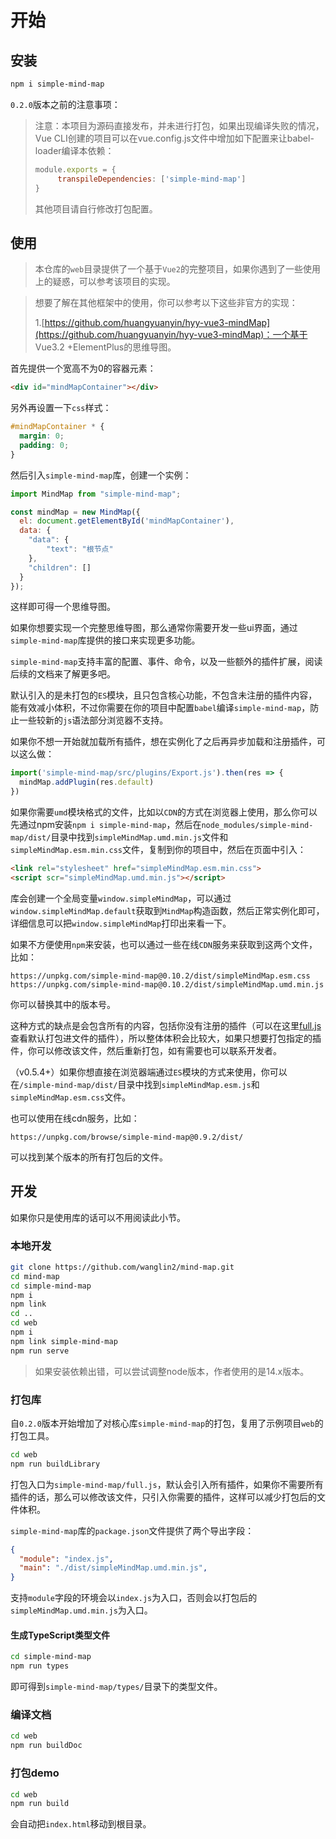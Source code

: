 # 开始

## 安装

```bash
npm i simple-mind-map
```

`0.2.0`版本之前的注意事项：

> 注意：本项目为源码直接发布，并未进行打包，如果出现编译失败的情况，Vue CLI创建的项目可以在vue.config.js文件中增加如下配置来让babel-loader编译本依赖：
> 
> ```js
> module.exports = {
>      transpileDependencies: ['simple-mind-map']
> }
> ```
> 
> 其他项目请自行修改打包配置。

## 使用

> 本仓库的`web`目录提供了一个基于`Vue2`的完整项目，如果你遇到了一些使用上的疑惑，可以参考该项目的实现。

> 想要了解在其他框架中的使用，你可以参考以下这些非官方的实现：
>
> 1.[https://github.com/huangyuanyin/hyy-vue3-mindMap](https://github.com/huangyuanyin/hyy-vue3-mindMap)：一个基于 Vue3.2 +ElementPlus的思维导图。

首先提供一个宽高不为0的容器元素：

```html
<div id="mindMapContainer"></div>
```

另外再设置一下`css`样式：

```css
#mindMapContainer * {
  margin: 0;
  padding: 0;
}
```

然后引入`simple-mind-map`库，创建一个实例：

```js
import MindMap from "simple-mind-map";

const mindMap = new MindMap({
  el: document.getElementById('mindMapContainer'),
  data: {
    "data": {
        "text": "根节点"
    },
    "children": []
  }
});
```

这样即可得一个思维导图。

如果你想要实现一个完整思维导图，那么通常你需要开发一些ui界面，通过`simple-mind-map`库提供的接口来实现更多功能。

`simple-mind-map`支持丰富的配置、事件、命令，以及一些额外的插件扩展，阅读后续的文档来了解更多吧。

默认引入的是未打包的`ES`模块，且只包含核心功能，不包含未注册的插件内容，能有效减小体积，不过你需要在你的项目中配置`babel`编译`simple-mind-map`，防止一些较新的`js`语法部分浏览器不支持。

如果你不想一开始就加载所有插件，想在实例化了之后再异步加载和注册插件，可以这么做：

```js
import('simple-mind-map/src/plugins/Export.js').then(res => {
  mindMap.addPlugin(res.default)
})
```

如果你需要`umd`模块格式的文件，比如以`CDN`的方式在浏览器上使用，那么你可以先通过npm安装`npm i simple-mind-map`，然后在`node_modules/simple-mind-map/dist/`目录中找到`simpleMindMap.umd.min.js`文件和`simpleMindMap.esm.min.css`文件，复制到你的项目中，然后在页面中引入：

```html
<link rel="stylesheet" href="simpleMindMap.esm.min.css">
<script scr="simpleMindMap.umd.min.js"></script>
```

库会创建一个全局变量`window.simpleMindMap`，可以通过`window.simpleMindMap.default`获取到`MindMap`构造函数，然后正常实例化即可，详细信息可以把`window.simpleMindMap`打印出来看一下。

如果不方便使用`npm`来安装，也可以通过一些在线`CDN`服务来获取到这两个文件，比如：

```
https://unpkg.com/simple-mind-map@0.10.2/dist/simpleMindMap.esm.css
https://unpkg.com/simple-mind-map@0.10.2/dist/simpleMindMap.umd.min.js
```

你可以替换其中的版本号。

这种方式的缺点是会包含所有的内容，包括你没有注册的插件（可以在这里[full.js](https://github.com/wanglin2/mind-map/blob/main/simple-mind-map/full.js#L36)查看默认打包进文件的插件），所以整体体积会比较大，如果只想要打包指定的插件，你可以修改该文件，然后重新打包，如有需要也可以联系开发者。

（v0.5.4+）如果你想直接在浏览器端通过`ES`模块的方式来使用，你可以在`/simple-mind-map/dist/`目录中找到`simpleMindMap.esm.js`和`simpleMindMap.esm.css`文件。

也可以使用在线cdn服务，比如：

```
https://unpkg.com/browse/simple-mind-map@0.9.2/dist/
```

可以找到某个版本的所有打包后的文件。

## 开发

如果你只是使用库的话可以不用阅读此小节。

### 本地开发

```bash
git clone https://github.com/wanglin2/mind-map.git
cd mind-map
cd simple-mind-map
npm i
npm link
cd ..
cd web
npm i
npm link simple-mind-map
npm run serve
```

> 如果安装依赖出错，可以尝试调整node版本，作者使用的是14.x版本。

### 打包库

自`0.2.0`版本开始增加了对核心库`simple-mind-map`的打包，复用了示例项目`web`的打包工具。

```bash
cd web
npm run buildLibrary
```

打包入口为`simple-mind-map/full.js`，默认会引入所有插件，如果你不需要所有插件的话，那么可以修改该文件，只引入你需要的插件，这样可以减少打包后的文件体积。

`simple-mind-map`库的`package.json`文件提供了两个导出字段：

```json
{
  "module": "index.js",
  "main": "./dist/simpleMindMap.umd.min.js",
}
```

支持`module`字段的环境会以`index.js`为入口，否则会以打包后的`simpleMindMap.umd.min.js`为入口。

#### 生成TypeScript类型文件

```bash
cd simple-mind-map
npm run types
```

即可得到`simple-mind-map/types/`目录下的类型文件。

### 编译文档

```bash
cd web 
npm run buildDoc
```

### 打包demo

```bash
cd web
npm run build
```

会自动把`index.html`移动到根目录。